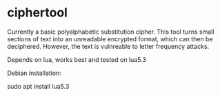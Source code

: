 # ciphertool
Currently a basic polyalphabetic substitution cipher. This tool turns small sections of text into an unreadable encrypted format,
which can then be deciphered. However, the text is vulnreable to letter frequency attacks.

Depends on lua, works best and tested on lua5.3

Debian installation:

sudo apt install lua5.3
